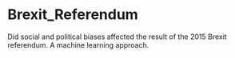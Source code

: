 # Brexit_Referendum
Did social and political biases affected the result of the 2015 Brexit referendum. A machine learning approach.
